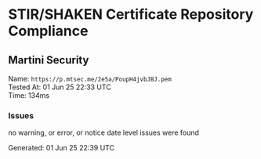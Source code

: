 # STIR/SHAKEN Certificate Repository Compliance

## Martini Security

Name: `https://p.mtsec.me/2e5a/PoupH4jvbJBJ.pem`\
Tested At: 01 Jun 25 22:33 UTC\
Time: 134ms

### Issues

no warning, or error, or notice date level issues were found

Generated: 01 Jun 25 22:39 UTC
